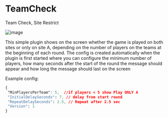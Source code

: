 # TeamCheck
Team Check, Site Restrict

![image](https://github.com/user-attachments/assets/dc3a1962-3410-4b66-ba76-2a53abc88003)

This simple plugin shows on the screen whether the game is played on both sites or only on site A, depending on the number of players on the teams at the beginning of each round.
The config is created automatically when the plugin is first started where you can configure the minimum number of players, how many seconds after the start of the round the message should appear and how long the message should last on the screen

Example config:
 ```css
{
  "MinPlayersPerTeam": 5,  //if players < 5 show Play ONLY A
  "InitialDelaySeconds": 7, // delay from start round
  "RepeatDelaySeconds": 2.5, // Repeat after 2.5 sec
  "Version": 1
}
